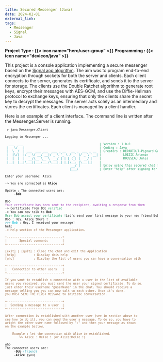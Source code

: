```yaml
---
title: Secured Messenger (Java)
date: 2024-02-01
external_link:
tags:
  - Messenger
  - Signal
  - Java
---
```


**Project Type  : {{< icon name="hero/user-group" >}}** 
**Programming : {{< icon name="devicon/java" >}}**

This project is a console application implementing a secure messenger based on the [Signal app algorithm](https://signal.org/docs/specifications/doubleratchet/doubleratchet.pdf). The aim was to program end-to-end encryption through sockets for both the server and clients. Each client connects to the server, generates its certificate, and sends it to the server for storage. The clients use the Double Ratchet algorithm to generate root keys, encrypt their messages with AES-GCM, and use the Diffie-Hellman protocol to exchange keys, ensuring that only the clients share the secret key to decrypt the messages. The server acts solely as an intermediary and stores the certificates. Each client is managed by a client handler.

Here is an example of a client interface. The command line is written after the Messenger.Server is running.

<pre style="font-size: 0.7em; line-height: 1.2;"> > java Messenger.Client

Logging to Messenger ...

<font color="#2AA1B3">  ___  ___                                           </font><font color="#26A269">| Version : 1.0.0</font>
<font color="#2AA1B3"> |   \/   |                                          </font><font color="#26A269">| Coding : Java</font>
<font color="#2AA1B3"> |  \  /  | ___  ___ ___  ___ _ __   __ _  ___ _ __  </font><font color="#26A269">| Creators : DEPARTOUT-Pignard Gabriel</font>
<font color="#2AA1B3"> |  |\/|  |/ _ \/ __/ __|/ _ \ &apos;_ \ / _` |/ _ \ &apos;__| </font><font color="#26A269">|            LOEZIC Antonin</font>
<font color="#2AA1B3"> |  |  |  |  __/\__ \__ \  __/ | | | (_| |  __/ |    </font><font color="#26A269">|            ROUSSEAU Jules</font>
<font color="#2AA1B3"> |__|  |__|\___||___/___/\___|_| |_|\__, |\___|_|    </font><font color="#26A269">| </font>
<font color="#2AA1B3">                                     __/ |           </font><font color="#26A269">| Enjoy using this secured chat !</font>
<font color="#2AA1B3">                                    |___/            </font><font color="#26A269">| Enter &quot;help&quot; after signing for help</font>

Enter your username: Alice

-&gt; You are connected as <b>Alice</b>

Update : The connected users are:
	 -<b>Bob</b>

Bob
<font color="#A347BA">Your certificate has been sent to the recipient, awaiting a response from them</font>
-&gt; Certificate from Bob<font color="#26A269"> verified</font>
-&gt; You can now talk to <b>Bob</b>
<font color="#26A269">User Bob accept your certificate !</font>Let&apos;s send your first message to your new friend Bob
Bob : Hey, Alice there !
<font color="#2AA1B3">&gt;&gt;&gt; </font><font color="#33C7DE"><b>Bob</b></font> : Hey, I received your message!
help
<font color="#A2734C">-&gt; Help section of the Messenger application.</font>

<font color="#A2734C">+-------------------------------+</font>
<font color="#A2734C">|       Special commands        | </font>
<font color="#A2734C">+-------------------------------+</font>

<font color="#A2734C">[exit] | [quit] : Close the chat and exit the Application</font>
<font color="#A2734C">[help]          : Display this help</font>
<font color="#A2734C">[who]           : Display the list of users you can have a conversation with</font>

<font color="#A2734C">+-------------------------------+</font>
<font color="#A2734C">|   Connection to other users   | </font>
<font color="#A2734C">+-------------------------------+</font>

<font color="#A2734C">If you want to establish a connection with a user in the list of available</font>
<font color="#A2734C">users you received, you must send the user your signed certificate. To do so,</font>
<font color="#A2734C">just enter their username &quot;@userName&quot; in the chat. You should receive a </font>
<font color="#A2734C">message telling you you can now talk to each other. Once it&apos;s done, </font>
<font color="#A2734C">you MUST SEND THE FIRST MESSAGE to initiate conversation.</font>

<font color="#A2734C">+-------------------------------+</font>
<font color="#A2734C">|  Sending a message to a user  | </font>
<font color="#A2734C">+-------------------------------+</font>

<font color="#A2734C">After connection is established with another user (see in section above to</font>
<font color="#A2734C">see how to do it), you can send the user a message. To do so, you have to </font>
<font color="#A2734C">wright the other user name followed by &quot;:&quot; and then your message as shown</font>
<font color="#A2734C">on the example bellow.</font>

	<font color="#A2734C">Example : let the connection with Alice be established.</font>
	<font color="#A2734C">    &gt;&gt; Alice : Hello ! (or Alice:Hello !)</font>

who
The connected users are:
	 -<b>Bob</b><font color="#2AA1B3"> (friend)</font>
	 -<b>Alice</b> (you)
</pre>

<!--more-->



